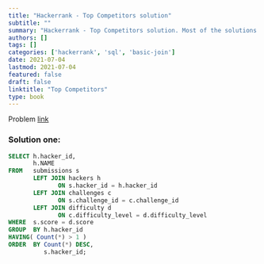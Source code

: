 ```yaml
---
title: "Hackerrank - Top Competitors solution"
subtitle: ""
summary: "Hackerrank - Top Competitors solution. Most of the solutions are written in Python and Javascript, when possible multiple solutions are added."
authors: []
tags: []
categories: ['hackerrank', 'sql', 'basic-join']
date: 2021-07-04
lastmod: 2021-07-04
featured: false
draft: false
linktitle: "Top Competitors"
type: book
---
```

Problem [link](https://www.hackerrank.com/challenges/full-score)

### Solution one:

```sql
SELECT h.hacker_id,
       h.NAME
FROM   submissions s
       LEFT JOIN hackers h
              ON s.hacker_id = h.hacker_id
       LEFT JOIN challenges c
              ON s.challenge_id = c.challenge_id
       LEFT JOIN difficulty d
              ON c.difficulty_level = d.difficulty_level
WHERE  s.score = d.score
GROUP  BY h.hacker_id
HAVING( Count(*) > 1 )
ORDER  BY Count(*) DESC,
          s.hacker_id;
```
